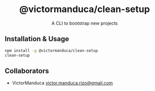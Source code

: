 <h1 align="center">@victormanduca/clean-setup</h1>

<p align="center">A CLI to bootstrap new projects</p>

## Installation & Usage

```bash
npm install -g @victormanduca/clean-setup
clean-setup
```

## Collaborators
- VictorManduca <victor.manduca.rizo@gmail.com>
